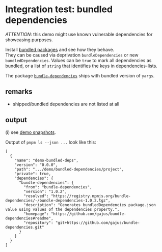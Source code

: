 # Integration test: bundled dependencies

*ATTENTION*: this demo might use known vulnerable dependencies for showcasing purposes.

Install [bundled packages](https://docs.npmjs.com/cli/v6/configuring-npm/package-json#bundleddependencies)
and see how they behave.  
They can be caused via deprivation `bundleDependencies` or new `bundledDependencies`.
Values can be `true` to mark all dependencies as bundled,
or a list of `string` that identifies the keys in dependencies-lists.

The package [`bundle-dependencies`](https://www.npmjs.com/package/bundle-dependencies)
ships with bundled version of `yargs`.

## remarks

* shipped/bundled dependencies are not listed at all

## output

(i) see [demo snapshots](../../tests/_data/pnpm-ls_demo-results/bundled-dependencies).

Output of `pnpm ls --json ...` look like this:

```json5
[
  {
    "name": "demo-bundled-deps",
    "version": "0.0.0",
    "path": ".../demo/bundled-dependencies/project",
    "private": true,
    "dependencies": {
      "bundle-dependencies": {
        "from": "bundle-dependencies",
        "version": "1.0.2",
        "resolved": "https://registry.npmjs.org/bundle-dependencies/-/bundle-dependencies-1.0.2.tgz",
        "description": "Generates bundledDependencies package.json value using values of the dependencies property.",
        "homepage": "https://github.com/gajus/bundle-dependencies#readme",
        "repository": "git+https://github.com/gajus/bundle-dependencies.git"
      }
    }
  }
]
```
